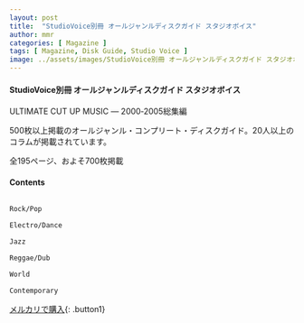 ```yaml
---
layout: post
title:  "StudioVoice別冊 オールジャンルディスクガイド スタジオボイス"
author: mmr
categories: [ Magazine ]
tags: [ Magazine, Disk Guide, Studio Voice ]
image: ../assets/images/StudioVoice別冊 オールジャンルディスクガイド スタジオボイス.jpg
---
```


#### StudioVoice別冊 オールジャンルディスクガイド スタジオボイス

ULTIMATE CUT UP MUSIC ― 2000‐2005総集編

500枚以上掲載のオールジャンル・コンプリート・ディスクガイド。20人以上のコラムが掲載されています。

全195ページ、およそ700枚掲載

#### Contents
```md

Rock/Pop

Electro/Dance

Jazz

Reggae/Dub

World

Contemporary
```

[メルカリで購入](https://jp.mercari.com/item/m49392573292?afid=6142608987){: .button1}
